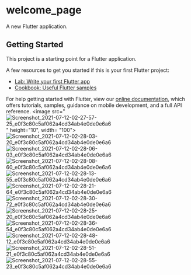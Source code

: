 # welcome_page

A new Flutter application.

## Getting Started

This project is a starting point for a Flutter application.

A few resources to get you started if this is your first Flutter project:

- [Lab: Write your first Flutter app](https://flutter.dev/docs/get-started/codelab)
- [Cookbook: Useful Flutter samples](https://flutter.dev/docs/cookbook)

For help getting started with Flutter, view our
[online documentation](https://flutter.dev/docs), which offers tutorials,
samples, guidance on mobile development, and a full API reference.
<image src="![Screenshot_2021-07-12-02-27-57-25_e0f3c80c5af062a4cd34ab4e0de0e6a6](https://user-images.githubusercontent.com/72881195/125469234-b68482c8-94c6-4451-8f7b-1c7dd0f64c23.jpg)" height="10", width= "100">
![Screenshot_2021-07-12-02-28-03-20_e0f3c80c5af062a4cd34ab4e0de0e6a6](https://user-images.githubusercontent.com/72881195/125469242-ead08aaa-9c07-4686-8726-0a3f9f9e7437.jpg)
![Screenshot_2021-07-12-02-28-06-03_e0f3c80c5af062a4cd34ab4e0de0e6a6](https://user-images.githubusercontent.com/72881195/125469263-26e58ef7-27af-48ec-af66-420f17682775.jpg)
![Screenshot_2021-07-12-02-28-08-60_e0f3c80c5af062a4cd34ab4e0de0e6a6](https://user-images.githubusercontent.com/72881195/125469277-31d2d07b-3c2d-4d2f-a363-9a50553a784a.jpg)
![Screenshot_2021-07-12-02-28-13-55_e0f3c80c5af062a4cd34ab4e0de0e6a6](https://user-images.githubusercontent.com/72881195/125469362-9247f6e3-a625-475a-96ce-8c5e0e775d30.jpg)
![Screenshot_2021-07-12-02-28-21-64_e0f3c80c5af062a4cd34ab4e0de0e6a6](https://user-images.githubusercontent.com/72881195/125469426-c9b78322-297d-463d-9feb-bd6f01529a40.jpg)
![Screenshot_2021-07-12-02-28-30-72_e0f3c80c5af062a4cd34ab4e0de0e6a6](https://user-images.githubusercontent.com/72881195/125469445-b4ccfe32-fe8d-43f7-9289-94b021b5e6f1.jpg)
![Screenshot_2021-07-12-02-28-25-20_e0f3c80c5af062a4cd34ab4e0de0e6a6](https://user-images.githubusercontent.com/72881195/125469502-c399b7b9-5261-4827-a064-53a270a05a6e.jpg)
![Screenshot_2021-07-12-02-28-36-54_e0f3c80c5af062a4cd34ab4e0de0e6a6](https://user-images.githubusercontent.com/72881195/125469558-fac9ce67-b5b2-4139-86a4-632ad56f026c.jpg)
![Screenshot_2021-07-12-02-28-48-12_e0f3c80c5af062a4cd34ab4e0de0e6a6](https://user-images.githubusercontent.com/72881195/125469590-e632b5af-cafc-43b9-adc1-861bbf5c4dfd.jpg)
![Screenshot_2021-07-12-02-28-51-21_e0f3c80c5af062a4cd34ab4e0de0e6a6](https://user-images.githubusercontent.com/72881195/125469622-24eb99d8-c298-4023-ae09-98289ed53711.jpg)
![Screenshot_2021-07-12-02-28-55-23_e0f3c80c5af062a4cd34ab4e0de0e6a6](https://user-images.githubusercontent.com/72881195/125469655-b886cb22-d4d6-4814-8ef0-91fad99c5af5.jpg)
